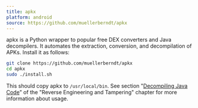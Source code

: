 ```yaml
---
title: apkx
platform: android
source: https://github.com/muellerberndt/apkx
---
```


apkx is a Python wrapper to popular free DEX converters and Java decompilers. It automates the extraction, conversion, and decompilation of APKs. Install it as follows:

```bash
git clone https://github.com/muellerberndt/apkx
cd apkx
sudo ./install.sh
```

This should copy apkx to `/usr/local/bin`. See section "[Decompiling Java Code](../../techniques/android/MASTG-TECH-0017.md "Decompiling Java Code")" of the "Reverse Engineering and Tampering" chapter for more information about usage.